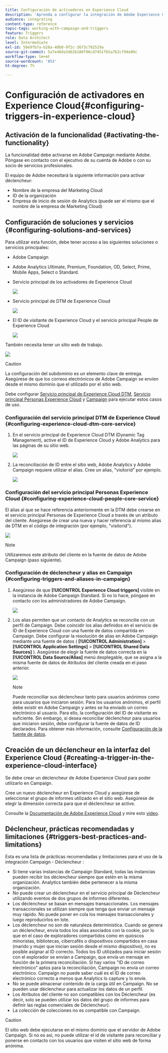 ```yaml
---
title: Configuración de activadores en Experience Cloud
description: 'Aprenda a configurar la integración de Adobe Experience Cloud Triggers para que comience a enviar envíos personalizados a sus clientes en función de sus comportamientos anteriores. '
audience: integrating
content-type: reference
topic-tags: working-with-campaign-and-triggers
feature: Triggers
role: Data Architect
level: Intermediate
exl-id: 50e9fb7a-b28a-40b0-9f2c-3673c792529a
source-git-commit: 5a7e48da3d62b186f96cd7451fb5a7b2cf94e09c
workflow-type: tm+mt
source-wordcount: '853'
ht-degree: 7%

---
```


# Configuración de activadores en Experience Cloud{#configuring-triggers-in-experience-cloud}

## Activación de la funcionalidad {#activating-the-functionality}

La funcionalidad debe activarse en Adobe Campaign mediante Adobe. Póngase en contacto con el ejecutivo de su cuenta de Adobe o con su socio de servicios profesionales.

El equipo de Adobe necesitará la siguiente información para activar déclencheur:

* Nombre de la empresa del Marketing Cloud
* ID de la organización
* Empresa de inicio de sesión de Analytics (puede ser el mismo que el nombre de la empresa de Marketing Cloud)

## Configuración de soluciones y servicios {#configuring-solutions-and-services}

Para utilizar esta función, debe tener acceso a las siguientes soluciones o servicios principales:

* Adobe Campaign
* Adobe Analytics Ultimate, Premium, Foundation, OD, Select, Prime, Mobile Apps, Select o Standard.
* Servicio principal de los activadores de Experience Cloud

   ![](assets/trigger_uc_prereq_1.png)

* Servicio principal de DTM de Experience Cloud

   ![](assets/trigger_uc_prereq_2.png)

* El ID de visitante de Experience Cloud y el servicio principal People de Experience Cloud

   ![](assets/trigger_uc_prereq_3.png)

También necesita tener un sitio web de trabajo.

![](assets/trigger_uc_prereq_4.png)

>[!CAUTION]
>
>La configuración del subdominio es un elemento clave de entrega. Asegúrese de que los correos electrónicos de Adobe Campaign se envíen desde el mismo dominio que el utilizado por el sitio web.

Debe configurar [Servicio principal de Experience Cloud DTM](#configuring-experience-cloud-dtm-core-service), [Servicio principal Personas Experience Cloud](#configuring-experience-cloud-people-core-service) y [Campaign](#configuring-triggers-and-aliases-in-campaign) para ejecutar estos casos de uso.

### Configuración del servicio principal DTM de Experience Cloud {#configuring-experience-cloud-dtm-core-service}

1. En el servicio principal de Experience Cloud DTM (Dynamic Tag Management), active el ID de Experience Cloud y Adobe Analytics para las páginas de su sitio web.

   ![](assets/trigger_uc_conf_1.png)

1. La reconciliación de ID entre el sitio web, Adobe Analytics y Adobe Campaign requiere utilizar el alias. Cree un alias, &quot;visitorid&quot; por ejemplo.

   ![](assets/trigger_uc_conf_2.png)

### Configuración del servicio principal Personas Experience Cloud {#configuring-experience-cloud-people-core-service}

El alias al que se hace referencia anteriormente en la DTM debe crearse en el servicio principal Personas de Experience Cloud a través de un atributo del cliente. Asegúrese de crear una nueva y hacer referencia al mismo alias de DTM en el código de integración (por ejemplo, &quot;visitorid&quot;).

![](assets/trigger_uc_conf_3.png)

>[!NOTE]
>
>Utilizaremos este atributo del cliente en la fuente de datos de Adobe Campaign (paso siguiente).

### Configuración de déclencheur y alias en Campaign {#configuring-triggers-and-aliases-in-campaign}

1. Asegúrese de que **[!UICONTROL Experience Cloud triggers]** visible en la instancia de Adobe Campaign Standard. Si no lo hace, póngase en contacto con los administradores de Adobe Campaign.

   ![](assets/remarketing_1.png)

1. Los alias permiten que un contacto de Analytics se reconcilie con un perfil de Campaign. Debe coincidir los alias definidos en el servicio de ID de Experience Cloud con una fuente de datos compartida en Campaign. Debe configurar la resolución de alias en Adobe Campaign mediante una fuente de datos ( **[!UICONTROL Administration]** > **[!UICONTROL Application Settings]** > **[!UICONTROL Shared Data Sources]** ). Asegúrese de elegir la fuente de datos correcta en la **[!UICONTROL Data Source/Alias]** menú desplegable, que se asigna a la misma fuente de datos de Atributos del cliente creada en el paso anterior.

   ![](assets/trigger_uc_conf_5.png)

   >[!NOTE]
   >
   >Puede reconciliar sus déclencheur tanto para usuarios anónimos como para usuarios que iniciaron sesión. Para los usuarios anónimos, el perfil debe existir en Adobe Campaign y antes se ha enviado un correo electrónico al usuario. Para ello, la configuración del ID de visitante es suficiente. Sin embargo, si desea reconciliar déclencheur para usuarios que iniciaron sesión, debe configurar la fuente de datos de ID declarados. Para obtener más información, consulte [Configuración de la fuente de datos](../../integrating/using/integration-with-audience-manager-or-people-core-service.md#step-2--configure-the-data-sources).

## Creación de un déclencheur en la interfaz del Experience Cloud {#creating-a-trigger-in-the-experience-cloud-interface}

Se debe crear un déclencheur de Adobe Experience Cloud para poder utilizarlo en Campaign.

Cree un nuevo déclencheur en Experience Cloud y asegúrese de seleccionar el grupo de informes utilizado en el sitio web. Asegúrese de elegir la dimensión correcta para que el déclencheur se active.

Consulte la [Documentación de Adobe Experience Cloud](https://experienceleague.adobe.com/docs/core-services/interface/activation/triggers.html) y mire esto [video](https://helpx.adobe.com/es/marketing-cloud/how-to/email-marketing.html#step-two).

## Déclencheur, prácticas recomendadas y limitaciones {#triggers-best-practices-and-limitations}

Esta es una lista de prácticas recomendadas y limitaciones para el uso de la integración Campaign - Déclencheur :

* Si tiene varias instancias de Campaign Standard, todas las instancias pueden recibir los déclencheur siempre que estén en la misma organización. Analytics también debe pertenecer a la misma organización.
* No puede crear un déclencheur en el servicio principal de Déclencheur utilizando eventos de dos grupos de informes diferentes.
* Los déclencheur se basan en mensajes transaccionales. Los mensajes transaccionales se utilizan siempre que tenga que enviar un mensaje muy rápido. No puede poner en cola los mensajes transaccionales y luego reproducirlos en lote.
* Los déclencheur no son de naturaleza determinística. Cuando se genera un déclencheur, envía todos los alias asociados con la cookie, por lo que en el caso de exploradores compartidos como en quioscos minoristas, bibliotecas, cibercafés o dispositivos compartidos en casa (marido y mujer que inician sesión desde el mismo dispositivo), no es posible asignar al ID correcto. Todos los ID utilizados para iniciar sesión con el explorador se envían a Campaign, que envía un mensaje en función de la primera reconciliación. Si hay varios &quot;ID de correo electrónico&quot; aptos para la reconciliación, Campaign no envía un correo electrónico. Campaign no puede saber cuál es el ID de correo electrónico correcto a menos que Analytics lo capture y lo envíe.
* No se puede almacenar contenido de la carga útil en Campaign. No se pueden usar déclencheur para actualizar los datos de un perfil.
* Los Atributos del cliente no son compatibles con los Déclencheur (es decir, solo se pueden utilizar los datos del grupo de informes para definir las reglas comerciales de Déclencheur).
* La colección de colecciones no es compatible con Campaign.

>[!CAUTION]
>
>El sitio web debe ejecutarse en el mismo dominio que el servidor de Adobe Campaign. Si no es así, no puede utilizar el id de visitante para reconciliar y ponerse en contacto con los usuarios que visiten el sitio web de forma anónima.
